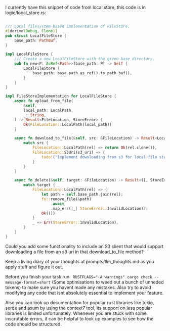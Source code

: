 I currently have this snippet of code from local store, this code is in logic/local_store.rs:

```rs

/// Local filesystem-based implementation of FileStore.
#[derive(Debug, Clone)]
pub struct LocalFileStore {
    base_path: PathBuf,
}

impl LocalFileStore {
    /// Create a new LocalFileStore with the given base directory.
    pub fn new<P: AsRef<Path>>(base_path: P) -> Self {
        LocalFileStore {
            base_path: base_path.as_ref().to_path_buf(),
        }
    }
}

impl FileStoreImplementation for LocalFileStore {
    async fn upload_from_file(
        &self,
        local_path: LocalPath,
        _: String,
    ) -> Result<FileLocation, StoreError> {
        Ok(FileLocation::LocalPath(local_path))
    }

    async fn download_to_file(&self, src: &FileLocation) -> Result<LocalPath, StoreError> {
        match src {
            FileLocation::LocalPath(rel) => return Ok(rel.clone()),
            FileLocation::S3Uri(s3_uri) => {
                todo!("Implement downloading from s3 for local file store implementation")
            }
        }
    }

    async fn delete(&self, target: &FileLocation) -> Result<(), StoreError> {
        match target {
            FileLocation::LocalPath(rel) => {
                let path = self.base_path.join(rel);
                fs::remove_file(&path)
                    .await
                    .map_err(|_| StoreError::InvalidLocation)?;
                Ok(())
            }
            _ => Err(StoreError::InvalidLocation),
        }
    }
}
```


Could you add some functionality to include an S3 client that would support downloading a file from an s3 uri in that download_to_file method?


Keep a living diary of your thoughts at prompts/llm_thoughts.md as you apply stuff and figure it out.

Before you finish your task run ` RUSTFLAGS="-A warnings" cargo check --message-format=short` (Some optimisations to weed out a bunch of unneded tokens) to make sure you havent made any mistakes. Also try to avoid modifying any code that isnt absolutely essential to implement your feature.

Also you can look up documentation for popular rust libraries like tokio, serde and axum by using the context7 tool, its support on less popular libraries is limited unfortunately. Whenever you are stuck with some inscrutable errors, it can be helpful to look up examples to see how the code should be structured.

